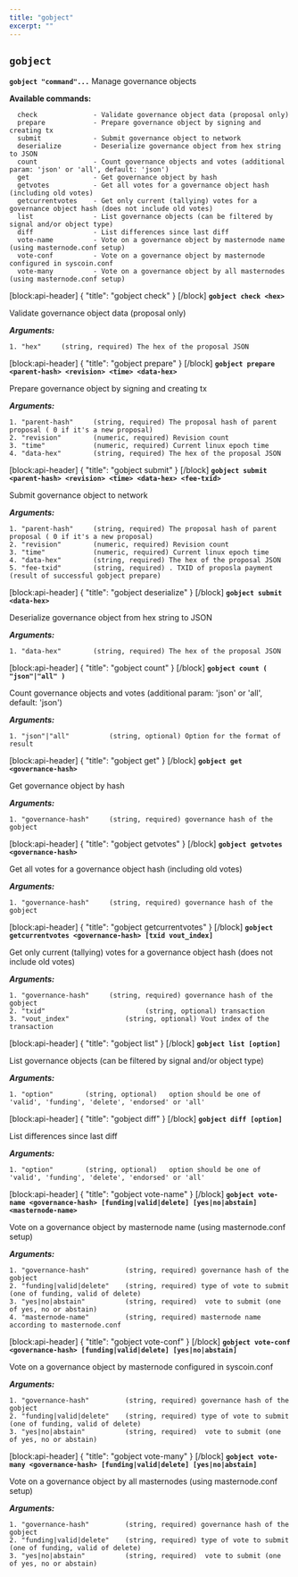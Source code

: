 ```yaml
---
title: "gobject"
excerpt: ""
---
```

## **`gobject`**

**`gobject "command"...`**
Manage governance objects

**Available commands:**
```
  check              - Validate governance object data (proposal only)
  prepare            - Prepare governance object by signing and creating tx
  submit             - Submit governance object to network
  deserialize        - Deserialize governance object from hex string to JSON
  count              - Count governance objects and votes (additional param: 'json' or 'all', default: 'json')
  get                - Get governance object by hash
  getvotes           - Get all votes for a governance object hash (including old votes)
  getcurrentvotes    - Get only current (tallying) votes for a governance object hash (does not include old votes)
  list               - List governance objects (can be filtered by signal and/or object type)
  diff               - List differences since last diff
  vote-name          - Vote on a governance object by masternode name (using masternode.conf setup)
  vote-conf          - Vote on a governance object by masternode configured in syscoin.conf
  vote-many          - Vote on a governance object by all masternodes (using masternode.conf setup)
```
[block:api-header]
{
  "title": "gobject check"
}
[/block]
**`gobject check <hex>`**

Validate governance object data (proposal only)

***Arguments:***
```
1. "hex"     (string, required) The hex of the proposal JSON
```
[block:api-header]
{
  "title": "gobject prepare"
}
[/block]
**`gobject prepare <parent-hash> <revision> <time> <data-hex>`**

Prepare governance object by signing and creating tx

***Arguments:***
```
1. "parent-hash"     (string, required) The proposal hash of parent proposal ( 0 if it's a new proposal)
2. "revision"        (numeric, required) Revision count
3. "time"            (numeric, required) Current linux epoch time 
4. "data-hex"        (string, required) The hex of the proposal JSON
```
[block:api-header]
{
  "title": "gobject submit"
}
[/block]
**`gobject submit <parent-hash> <revision> <time> <data-hex> <fee-txid>`**

Submit governance object to network

***Arguments:***
```
1. "parent-hash"     (string, required) The proposal hash of parent proposal ( 0 if it's a new proposal)
2. "revision"        (numeric, required) Revision count
3. "time"            (numeric, required) Current linux epoch time 
4. "data-hex"        (string, required) The hex of the proposal JSON
5. "fee-txid"        (string, required) . TXID of proposla payment (result of successful gobject prepare)
```
[block:api-header]
{
  "title": "gobject deserialize"
}
[/block]
**`gobject submit <data-hex>`**

Deserialize governance object from hex string to JSON

***Arguments:***
```
1. "data-hex"        (string, required) The hex of the proposal JSON
```
[block:api-header]
{
  "title": "gobject count"
}
[/block]
**`gobject count ( "json"|"all" )`**

Count governance objects and votes (additional param: 'json' or 'all', default: 'json')

***Arguments:***
```
1. "json"|"all"          (string, optional) Option for the format of result
```
[block:api-header]
{
  "title": "gobject get"
}
[/block]
**`gobject get <governance-hash>`**

Get governance object by hash

***Arguments:***
```
1. "governance-hash"     (string, required) governance hash of the gobject 
```
[block:api-header]
{
  "title": "gobject getvotes"
}
[/block]
**`gobject getvotes <governance-hash>`**

Get all votes for a governance object hash (including old votes)

***Arguments:***
```
1. "governance-hash"     (string, required) governance hash of the gobject 
```
[block:api-header]
{
  "title": "gobject getcurrentvotes"
}
[/block]
**`gobject getcurrentvotes <governance-hash> [txid vout_index]`**

Get only current (tallying) votes for a governance object hash (does not include old votes)

***Arguments:***
```
1. "governance-hash"     (string, required) governance hash of the gobject 
2. "txid"                         (string, optional) transaction
3. "vout_index"              (string, optional) Vout index of the transaction
```
[block:api-header]
{
  "title": "gobject list"
}
[/block]
**`gobject list [option]`**

List governance objects (can be filtered by signal and/or object type)

***Arguments:***
```
1. "option"        (string, optional)   option should be one of 'valid', 'funding', 'delete', 'endorsed' or 'all'
```
[block:api-header]
{
  "title": "gobject diff"
}
[/block]
**`gobject diff [option]`**

List differences since last diff

***Arguments:***
```
1. "option"        (string, optional)   option should be one of 'valid', 'funding', 'delete', 'endorsed' or 'all'
```
[block:api-header]
{
  "title": "gobject vote-name"
}
[/block]
**`gobject vote-name <governance-hash> [funding|valid|delete] [yes|no|abstain] <masternode-name>`**

Vote on a governance object by masternode name (using masternode.conf setup)

***Arguments:***
```
1. "governance-hash"         (string, required) governance hash of the gobject 
2. "funding|valid|delete"    (string, required) type of vote to submit (one of funding, valid of delete)
3. "yes|no|abstain"          (string, required)  vote to submit (one of yes, no or abstain)
4. "masternode-name"         (string, required) masternode name according to masternode.conf
```
[block:api-header]
{
  "title": "gobject vote-conf"
}
[/block]
**`gobject vote-conf <governance-hash> [funding|valid|delete] [yes|no|abstain]`**

Vote on a governance object by masternode configured in syscoin.conf

***Arguments:***
```
1. "governance-hash"         (string, required) governance hash of the gobject 
2. "funding|valid|delete"    (string, required) type of vote to submit (one of funding, valid of delete)
3. "yes|no|abstain"          (string, required)  vote to submit (one of yes, no or abstain)
```
[block:api-header]
{
  "title": "gobject vote-many"
}
[/block]
**`gobject vote-many <governance-hash> [funding|valid|delete] [yes|no|abstain]`**

Vote on a governance object by all masternodes (using masternode.conf setup)

***Arguments:***
```
1. "governance-hash"         (string, required) governance hash of the gobject 
2. "funding|valid|delete"    (string, required) type of vote to submit (one of funding, valid of delete)
3. "yes|no|abstain"          (string, required)  vote to submit (one of yes, no or abstain)
```